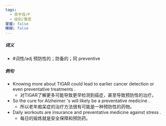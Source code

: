```yaml
---
tags:
  - 首字母/P
  - 级别/雅思
掌握: false
模糊: false
---
```

##### 词义
- #词性/adj  预防性的；防备的；同 preventive
##### 例句
- Knowing more about TIGAR could lead to earlier cancer detection or even preventative treatments .
	- 对TIGAR了解更多可能导致更早检测到癌症，甚至导致预防性的治疗。
- So the cure for Alzheimer 's will likely be a preventative medicine .
	- 所以老年痴呆症的治疗方法很有可能是一种预防性的药物。
- Daily workouts are insurance and preventative medicine against stress .
	- 每日的锻炼就是安全保障和预防药。
